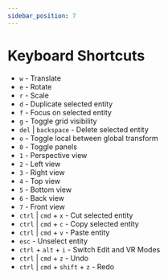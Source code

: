 ```yaml
---
sidebar_position: 7
---
```


# Keyboard Shortcuts

* `w` - Translate
* `e` - Rotate
* `r` - Scale
* `d` - Duplicate selected entity
* `f` - Focus on selected entity
* `g` - Toggle grid visibility
* `del` | `backspace` - Delete selected entity
* `o` - Toggle local between global transform
* `0` - Toggle panels
* `1` - Perspective view
* `2` - Left view
* `3` - Right view
* `4` - Top view
* `5` - Bottom view
* `6` - Back view
* `7` - Front view
* `ctrl` | `cmd` + `x` - Cut selected entity
* `ctrl` | `cmd` + `c` - Copy selected entity
* `ctrl` | `cmd` + `v` - Paste entity
* `esc` - Unselect entity
* `ctrl` + `alt` + `i` - Switch Edit and VR Modes
* `ctrl` | `cmd` + `z` - Undo
* `ctrl` | `cmd` + `shift` + `z` - Redo
